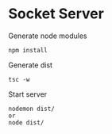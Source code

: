 # Socket Server

Generate node modules
```
npm install
```

Generate dist
```
tsc -w
```

Start server
```
nodemon dist/
or
node dist/
```
